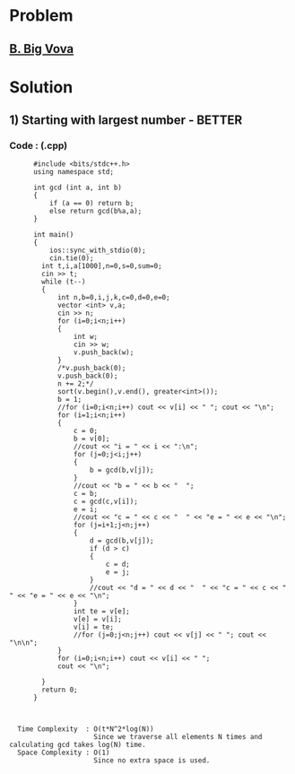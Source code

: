 # Problem

## [B. Big Vova](https://codeforces.com/contest/1407/problem/B)


# Solution 

## 1) Starting with largest number - BETTER

       
      
      
   ### Code : (.cpp)
    
          #include <bits/stdc++.h>
          using namespace std;

          int gcd (int a, int b)
          {
              if (a == 0) return b;
              else return gcd(b%a,a);
          }

          int main()
          {
              ios::sync_with_stdio(0);
              cin.tie(0);
            int t,i,a[1000],n=0,s=0,sum=0;
            cin >> t;
            while (t--)
            {
                int n,b=0,i,j,k,c=0,d=0,e=0;
                vector <int> v,a;
                cin >> n;
                for (i=0;i<n;i++)
                {
                    int w;
                    cin >> w;
                    v.push_back(w);
                }
                /*v.push_back(0);
                v.push_back(0);
                n += 2;*/
                sort(v.begin(),v.end(), greater<int>());
                b = 1;
                //for (i=0;i<n;i++) cout << v[i] << " "; cout << "\n";
                for (i=1;i<n;i++)
                {
                    c = 0;
                    b = v[0];
                    //cout << "i = " << i << ":\n";
                    for (j=0;j<i;j++)
                    {
                        b = gcd(b,v[j]);
                    }
                    //cout << "b = " << b << "  ";
                    c = b;
                    c = gcd(c,v[i]);
                    e = i;
                    //cout << "c = " << c << "  " << "e = " << e << "\n";
                    for (j=i+1;j<n;j++)
                    {
                        d = gcd(b,v[j]);
                        if (d > c)
                        {
                            c = d;
                            e = j;
                        }
                        //cout << "d = " << d << "  " << "c = " << c << "  " << "e = " << e << "\n";
                    }
                    int te = v[e];
                    v[e] = v[i];
                    v[i] = te;
                    //for (j=0;j<n;j++) cout << v[j] << " "; cout << "\n\n";
                }
                for (i=0;i<n;i++) cout << v[i] << " ";
                cout << "\n";

            }
            return 0;
          }


 
      Time Complexity  : O(t*N^2*log(N)) 
                         Since we traverse all elements N times and calculating gcd takes log(N) time. 
      Space Complexity : O(1)
                         Since no extra space is used.
